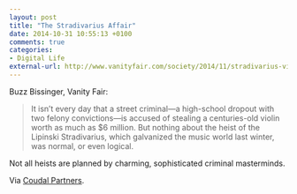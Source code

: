 ```yaml
---
layout: post
title: "The Stradivarius Affair"
date: 2014-10-31 10:55:13 +0100
comments: true
categories: 
- Digital Life
external-url: http://www.vanityfair.com/society/2014/11/stradivarius-violin-crime-milwaukee
---
```


Buzz Bissinger, Vanity Fair:

> It isn’t every day that a street criminal—a high-school dropout with two felony convictions—is accused of stealing a centuries-old violin worth as much as $6 million. But nothing about the heist of the Lipinski Stradivarius, which galvanized the music world last winter, was normal, or even logical.

Not all heists are planned by charming, sophisticated criminal masterminds.

Via [Coudal Partners](http://coudal.com/archives/2014/10/the_stradivariu.php).